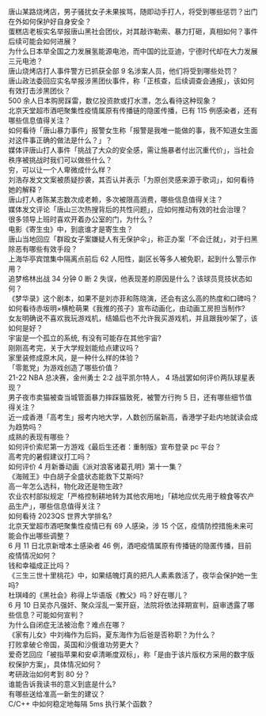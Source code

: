 唐山某路烧烤店，男子骚扰女子未果挨骂，随即动手打人，将受到哪些惩罚？出门在外如何保护好自身安全？  
蛋糕店老板实名举报唐山黑社会团伙，对其敲诈勒索、暴力打砸，真相如何？事件后续可能会如何进展？  
为什么日本举全国之力发展氢能源电池，而中国的比亚迪，宁德时代却在大力发展三元电池？  
唐山烧烤店打人事件警方已抓获全部 9 名涉案人员，他们将受到哪些处罚？  
唐山政法委回应实名举报涉黑团伙事件，称「正核查，后续调查会通报」，该如何有效打击涉黑团伙？  
500 余人日本购房踩雷，数亿投资款或打水漂，怎么看待这种现象？  
北京天堂超市酒吧聚集性疫情属原有传播链的隐匿传播，已有 115 例感染者，还有哪些信息值得关注？  
如何看待「唐山暴力事件」报警女生称「报警是我唯一能做的事，我不知道女生面对这件事正确的做法是什么？」？  
媒体评唐山打人事件「挑战了大众的安全感，需让施暴者付出沉重代价」，当社会秩序被挑战时我们可以做些什么？  
穷，可以让一个人卑微成什么样？  
刘浩存发文文案被质疑抄袭，其否认并表示「为原创灵感来源于歌词」，如何看待她的解释？  
唐山打人者陈某志数次成老赖，多次被限高消费，哪些信息值得关注？  
媒体发文评论「唐山三次热搜背后的共性问题」，应如何推动有效的社会治理？  
很多领导上班时喜欢开着办公室的门，为什么？  
电影《寄生虫》中，到底谁才是寄生虫？  
唐山当地回应「群殴女子案嫌疑人有无保护伞」，称正办案「不会迁就」，对于扫黑除恶有哪些有效手段？  
上海华亭宾馆集中隔离点前后 62 人阳性，副区长等多人被免职，起到什么警示作用？  
追梦格林出战 34 分钟 0 断 2 失误，他表现差的原因是什么？该球员竞技状态如何？  
《梦华录》这个剧本，如果不是刘亦菲和陈晓演，还会有这么高的热度和口碑吗？  
如何看待赤坂明×横枪萌果《我推的孩子》宣布动画化，由动画工房担当制作?  
女友明确说不喜欢我玩游戏机，结婚后也不允许我买游戏机，并且跟我吵架了，该如何是好？  
宇宙是一个孤立的系统, 有没有可能存在其他宇宙?  
刚刚高考完，关于大学规划能给点建议吗？  
家里装修成原木风，是一种什么样的体验？  
「零氪党」为游戏创造了哪些价值？  
21-22 NBA 总决赛，金州勇士 2:2 战平凯尔特人， 4 场战罢如何评价两队球星表现？  
男子夜市卖猫被查当城管面暴力摔踩猫致死，被警方行拘 5 日，还有哪些细节值得关注？  
近一成香港「高考生」报考内地大学，人数创历届新高，香港学子赴内地就读会成为趋势吗？  
成熟的表现有哪些？  
如何评价索尼第一方游戏《最后生还者：重制版》宣布登录 pc 平台？  
高考完的暑假建议打工吗？  
如何评价 4 月新番动画《派对浪客诸葛孔明》第十一集？  
《海贼王》中白胡子全盛状态能救下艾斯吗?  
高一年怎么选科，物化政还是物生政?  
农业农村部拟规定「严格控制耕地转为其他农用地」「耕地应优先用于粮食等农产品生产」，哪些信息值得关注？  
如何看待 2023QS 世界大学排名?  
北京天堂超市酒吧聚集性疫情已有 69 人感染，涉 15 个区，疫情防控措施未来可能会作出哪些调整？  
6 月 11 日北京新增本土感染者 46 例，酒吧疫情属原有传播链的隐匿传播，目前疫情情况如何？  
钱和幸福成正比吗？  
《三生三世十里桃花》中，如果结魄灯真的把凡人素素救活了，夜华会保护她一生吗?  
杜琪峰的《黑社会》称得上华语版《教父》吗？好在哪儿？  
6 月 10 日吴亦凡强奸、聚众淫乱一案开庭，法院将依法择期宣判，庭审透露了哪些信息？可能如何宣判？  
为什么自闭症无法被治愈？难点在哪？  
《家有儿女》中刘梅作为后妈，夏东海作为后爸是否称职？为什么？  
打败拿破仑帝国，英国和沙俄谁功劳更大？  
爱奇艺回应「被指苹果和安卓清晰度双标」，称「是由于该片版权方采用的数字版权保护方案」，具体情况如何？  
考研政治如何考到 80 分？  
谁能告诉我读书的意义到底是什么?  
有哪些送给准高一新生的建议？  
C/C++ 中如何稳定地每隔 5ms 执行某个函数？  
